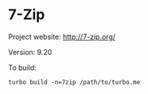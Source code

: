 # 7-Zip

Project website: http://7-zip.org/

Version: 9.20

To build: 

	turbo build -n=7zip /path/to/turbo.me